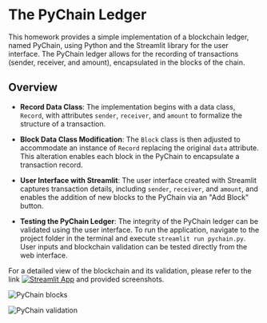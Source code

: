 # The PyChain Ledger

This homework provides a simple implementation of a blockchain ledger, named PyChain, using Python and the Streamlit library for the user interface. The PyChain ledger allows for the recording of transactions (sender, receiver, and amount), encapsulated in the blocks of the chain.

## Overview

- **Record Data Class**: The implementation begins with a data class, `Record`, with attributes `sender`, `receiver`, and `amount` to formalize the structure of a transaction. 

- **Block Data Class Modification**: The `Block` class is then adjusted to accommodate an instance of `Record` replacing the original `data` attribute. This alteration enables each block in the PyChain to encapsulate a transaction record.

- **User Interface with Streamlit**: The user interface created with Streamlit captures transaction details, including `sender`, `receiver`, and `amount`, and enables the addition of new blocks to the PyChain via an "Add Block" button.

- **Testing the PyChain Ledger**: The integrity of the PyChain ledger can be validated using the user interface. To run the application, navigate to the project folder in the terminal and execute `streamlit run pychain.py`. User inputs and blockchain validation can be tested directly from the web interface.

For a detailed view of the blockchain and its validation, please refer to the link [![Streamlit App](https://static.streamlit.io/badges/streamlit_badge_black_white.svg)](https://homeworkmodule18.streamlit.app/) and provided screenshots.

![PyChain blocks](./path_to_screenshot1.png)

![PyChain validation](./path_to_screenshot2.png)
